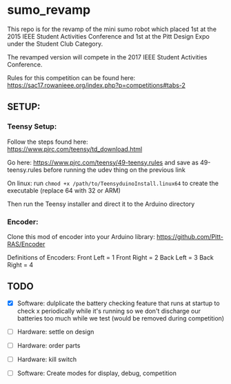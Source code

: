 # sumo_revamp

This repo is for the revamp of the mini sumo robot which placed 1st at the 2015 IEEE Student Activities Conference and 1st at the Pitt Design Expo under the Student Club Category.

The revamped version will compete in the 2017 IEEE Student Activities Conference.

Rules for this competition can be found here: https://sac17.rowanieee.org/index.php?p=competitions#tabs-2


## SETUP:
### Teensy Setup:

Follow the steps found here: https://www.pjrc.com/teensy/td_download.html

Go here: https://www.pjrc.com/teensy/49-teensy.rules and save as 49-teensy.rules before running the udev thing on the previous link

On linux: run `chmod +x /path/to/TeensyduinoInstall.linux64` to create the executable (replace 64 with 32 or ARM)

Then run the Teensy installer and direct it to the Arduino directory

### Encoder:
Clone this mod of encoder into your Arduino library: https://github.com/Pitt-RAS/Encoder

Definitions of Encoders:
Front Left = 1
Front Right = 2
Back Left = 3
Back Right = 4

## TODO
* [x] Software: dulplicate the battery checking feature that runs at startup to check x periodically while it's running so we don't discharge our batteries too much while we test (would be removed during competition)
* [ ] Hardware: settle on design
* [ ] Hardware: order parts
* [ ] Hardware: kill switch
* [ ] Software: Create modes for display, debug, competition

